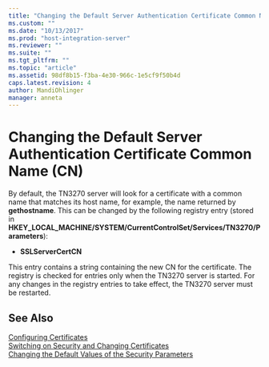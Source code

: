 ```yaml
---
title: "Changing the Default Server Authentication Certificate Common Name (CN)2 | Microsoft Docs"
ms.custom: ""
ms.date: "10/13/2017"
ms.prod: "host-integration-server"
ms.reviewer: ""
ms.suite: ""
ms.tgt_pltfrm: ""
ms.topic: "article"
ms.assetid: 98df8b15-f3ba-4e30-966c-1e5cf9f50b4d
caps.latest.revision: 4
author: MandiOhlinger
manager: anneta
---
```

# Changing the Default Server Authentication Certificate Common Name (CN)
By default, the TN3270 server will look for a certificate with a common name that matches its host name, for example, the name returned by **gethostname**. This can be changed by the following registry entry (stored in **HKEY_LOCAL_MACHINE/SYSTEM/CurrentControlSet/Services/TN3270/Parameters**):  
  
-   **SSLServerCertCN**  
  
 This entry contains a string containing the new CN for the certificate. The registry is checked for entries only when the TN3270 server is started. For any changes in the registry entries to take effect, the TN3270 server must be restarted.  
  
## See Also  
 [Configuring Certificates](../core/configuring-certificates.md)   
 [Switching on Security and Changing Certificates](../core/switching-on-security-and-changing-certificates.md)   
 [Changing the Default Values of the Security Parameters](../core/changing-the-default-values-of-the-security-parameters.md)